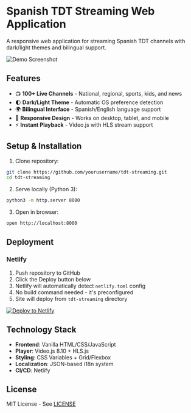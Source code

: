 # Spanish TDT Streaming Web Application

A responsive web application for streaming Spanish TDT channels with dark/light themes and bilingual support.

![Demo Screenshot](assets/images/demo.png)

## Features

- 📺 **100+ Live Channels** - National, regional, sports, kids, and news  
- 🌓 **Dark/Light Theme** - Automatic OS preference detection  
- 🌍 **Bilingual Interface** - Spanish/English language support  
- 📱 **Responsive Design** - Works on desktop, tablet, and mobile  
- ⚡ **Instant Playback** - Video.js with HLS stream support  

## Setup & Installation

1. Clone repository:
```bash
git clone https://github.com/yourusername/tdt-streaming.git
cd tdt-streaming
```

2. Serve locally (Python 3):
```bash
python3 -m http.server 8000
```

3. Open in browser:
```bash
open http://localhost:8000
```

## Deployment

### Netlify
1. Push repository to GitHub  
2. Click the Deploy button below  
3. Netlify will automatically detect `netlify.toml` config  
4. No build command needed - it's preconfigured  
5. Site will deploy from `tdt-streaming` directory  

[![Deploy to Netlify](https://www.netlify.com/img/deploy/button.svg)](https://app.netlify.com/start/deploy?repository=https://github.com/osukarus/tdt-streaming)

## Technology Stack
- **Frontend**: Vanilla HTML/CSS/JavaScript  
- **Player**: Video.js 8.10 + HLS.js  
- **Styling**: CSS Variables + Grid/Flexbox  
- **Localization**: JSON-based i18n system  
- **CI/CD**: Netlify  

## License
MIT License - See [LICENSE](LICENSE)
